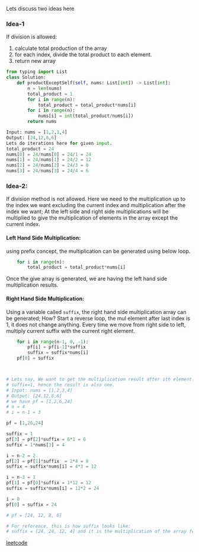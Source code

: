 Lets discuss two ideas here

### Idea-1

If division is allowed:

1. calculate total production of the array
2. for each index, divide the total product to each element.
3. return new array

```py
from typing import List
class Solution:
    def productExceptSelf(self, nums: List[int]) -> List[int]:
        n = len(nums)
        total_product = 1
        for i in range(n):
            total_product = total_product*nums[i]
        for i in range(n):
            nums[i] = int(total_product/nums[i])
        return nums

Input: nums = [1,2,3,4]
Output: [24,12,8,6]
Lets do iterations here for given input.
total_product = 24
nums[0] = 24/nums[0] = 24/1 = 24
nums[1] = 24/nums[1] = 24/2 = 12
nums[2] = 24/nums[2] = 24/3 = 8
nums[3] = 24/nums[3] = 24/4 = 6


```

### Idea-2:

If division method is not allowed.
Here we need to the multiplication up to the index we want excluding the current index and multiplication after the index we want; At the left side and right side multiplications will be multiplied to give the multiplication of elements in the array except the current index.

#### Left Hand Side Multiplication:

using prefix concept, the multiplication can be generated using below loop.

```py
    for i in range(n):
        total_product = total_product*nums[i]
```

Once the give array is generated, we are having the left hand side multiplication results.

#### Right Hand Side Multiplication:

Using a variable called `suffix`, the right hand side multiplication array can be generated; How?
Start a reverse loop, the mul element after last index is 1, it does not change anything.
Every time we move from right side to left, multiply current suffix with the current right element.

```py
    for i in range(n-1, 0, -1):
        pf[i] = pf[i-1]*suffix
        suffix = suffix*nums[i]
    pf[0] = suffix



# Lets say, We want to get the multiplication result after ith element.
# suffix=1, hence the result is also one.
# Input: nums = [1,2,3,4]
# Output: [24,12,8,6]
# we have pf = [1,2,6,24]
# n = 4
# i = n-1 = 3

pf = [1,26,24]

suffix = 1
pf[3] = pf[2]*suffix = 6*1 = 6
suffix = 1*nums[3] = 4

i = n-2 = 2
pf[2] = pf[1]*suffix  = 2*4 = 8
suffix = suffix*nums[i] = 4*3 = 12

i = n-3 = 1
pf[1] = pf[0]*suffix = 1*12 = 12
suffix = suffix*nums[i] = 12*2 = 24

i = 0
pf[0] = suffix = 24

# pf = [24, 12, 8, 6]

# For reference, this is how suffix looks like:
# suffix = [24, 24, 12, 4] and it is the multiplication of the array from right side.
```

<a href="https://leetcode.com/problems/product-of-array-except-self/">leetcode</a>
